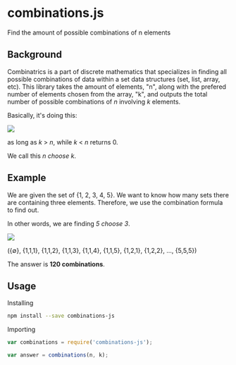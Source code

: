 # combinations.js

Find the amount of possible combinations of n elements

## Background

Combinatrics is a part of discrete mathematics that specializes in finding all possible combinations of data within a set data structures (set, list, array, etc). This library takes the amount of elements, "n", along with the prefered number of elements chosen from the array, "k", and outputs the total number of possible combinations of _n_ involving _k_ elements.

Basically, it's doing this:

![](http://i.imgur.com/BTB1wG9.png)

as long as _k_ > _n_, while _k_ < _n_ returns 0.

We call this _n choose k_.

Example
--------
We are given the set of {1, 2, 3, 4, 5}. We want to know how many sets there are containing three elements. Therefore, we use the combination formula to find out.

In other words, we are finding _5 choose 3_.

![](http://i.imgur.com/8ku3UHj.png)

({∅}, {1,1,1}, {1,1,2}, {1,1,3}, {1,1,4}, {1,1,5}, {1,2,1}, {1,2,2}, ..., {5,5,5})

The answer is __120 combinations__.

## Usage

Installing

```sh
npm install --save combinations-js
```

Importing

```js
var combinations = require('combinations-js');

var answer = combinations(n, k);
```
